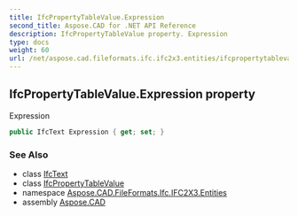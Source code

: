 ```yaml
---
title: IfcPropertyTableValue.Expression
second_title: Aspose.CAD for .NET API Reference
description: IfcPropertyTableValue property. Expression
type: docs
weight: 60
url: /net/aspose.cad.fileformats.ifc.ifc2x3.entities/ifcpropertytablevalue/expression/
---
```

## IfcPropertyTableValue.Expression property

Expression

```csharp
public IfcText Expression { get; set; }
```

### See Also

* class [IfcText](../../../aspose.cad.fileformats.ifc.ifc2x3.types/ifctext/)
* class [IfcPropertyTableValue](../)
* namespace [Aspose.CAD.FileFormats.Ifc.IFC2X3.Entities](../../ifcpropertytablevalue/)
* assembly [Aspose.CAD](../../../)


